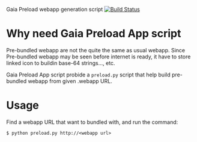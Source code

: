 Gaia Preload webapp generation script [![Build Status](https://travis-ci.org/yurenju/gaia-preload-app.png)](https://travis-ci.org/yurenju/gaia-preload-app)

# Why need Gaia Preload App script

Pre-bundled webapp are not the quite the same as usual webapp. 
Since Pre-bundled webapp may be seen before internet is ready, it have to store linked icon to buildin base-64 strings..., etc.

Gaia Preload App script probide a `preload.py` script that help build pre-bundled webapp from given .webapp URL.

# Usage

Find a webapp URL that want to bundled with, and run the command:

    $ python preload.py http://<webapp url>


